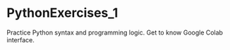 # PythonExercises_1
Practice Python syntax and programming logic. Get to know Google Colab interface. 
